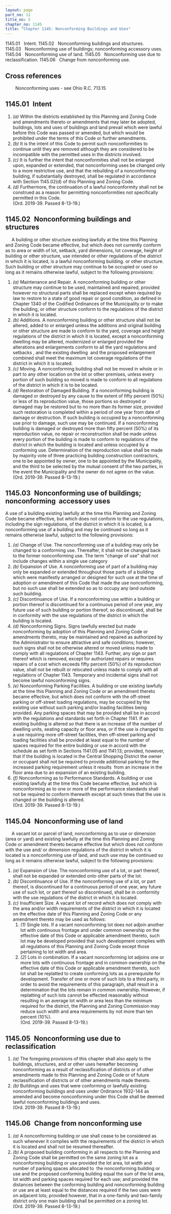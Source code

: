 ```yaml
---
layout: page
part_no: 11
title_no: 5
chapter_no: 1145
title: "Chapter 1145: Nonconforming Buildings and Uses"
---
```


1145.01   Intent.
1145.02   Nonconforming buildings and structures.
1145.03   Nonconforming use of buildings; nonconforming accessory uses.
1145.04   Nonconforming use of land.
1145.05   Nonconforming use due to reclassification.
1145.06   Change from nonconforming use.

## Cross references

        Nonconforming uses - see Ohio R.C. 713.15

## 1145.01   Intent

<p class="Markdown-list--a-1-A"></p>

1. _(a)_ Within the districts established by this Planning and Zoning Code and
amendments thereto or amendments that may later be adopted, buildings, lots and
uses of buildings and land prevail which were lawful before this Code was
passed or amended, but which would be prohibited under the terms of this Code
or further amendments.
2. _(b)_ It is the intent of this Code to permit such nonconformities to
continue until they are removed although they are considered to be incompatible
with the permitted uses in the districts involved.
3. _(c)_ It is further the intent that nonconformities shall not be enlarged
upon, expanded or extended, that nonconforming uses be changed only to a more
restrictive use, and that the rebuilding of a nonconforming building, if
substantially destroyed, shall be regulated in accordance with Section 1145.02(d) of this Planning and Zoning Code.
4. _(d)_ Furthermore, the continuation of a lawful nonconformity shall not be
construed as a reason for permitting nonconformities not specifically permitted
in this Code.  
(Ord. 2019-39. Passed 8-13-19.)

## 1145.02   Nonconforming buildings and structures

     A building or other structure existing lawfully at the time this Planning
and Zoning Code became effective, but which does not currently conform as to
area or width of lot, setback, yard dimensions, lot coverage, height of
building or other structure, use intended or other regulations of the district
in which it is located, is a lawful nonconforming building. or other structure.
Such building or other structure may continue to be occupied or used so long as
it remains otherwise lawful, subject to the following provisions:

<p class="Markdown-list--a-1-A"></p>

1. _(a)_ Maintenance and Repair. A nonconforming building or other structure
may continue to be used, maintained and repaired, provided however no
structural parts shall be replaced except when required by law to restore to a
state of good repair or good condition, as defined in Chapter 1340 of the Codified Ordinances of the Municipality or to make the building, or
other structure conform to the regulations of the district in which it is
located.
2. _(b)_ Additions. A nonconforming building or other structure shall not be
altered, added to or enlarged unless the additions and original building or
other structure are made to conform to the yard, coverage and height
regulations of the district in which it is located, except a nonconforming
dwelling may be altered, modernized or enlarged provided the alterations and
enlargements conform to all the yard regulations and setbacks , and the
existing dwelling  and the proposed enlargement combined shall meet the maximum
lot coverage regulations of the district in which it is located.
3. _(c)_ Moving. A nonconforming building shall not be moved in whole or in
part to any other location on the lot or other premises, unless every portion
of such building so moved is made to conform to all regulations of the district
in which it is to be located.
4. _(d)_ Restoration of Damaged Building. If a nonconforming building is
damaged or destroyed by any cause to the extent of fifty percent (50%) or less
of its reproduction value, those portions so destroyed or damaged may be
restored but to no more than its former size, provided such restoration is
completed within a period of one year from date of damage or destruction. If
such building is occupied by a nonconforming use prior to damage, such use may
be continued. If a nonconforming building is damaged or destroyed more than
fifty percent (50%) of its reproduction value, no repair or reconstruction
shall be made unless every portion of the building is made to conform to
regulations of the district in which the building is located and unless
occupied by a conforming use. Determination of the reproduction value shall be
made by majority vote of three practicing building construction contractors,
one to be appointed by owner, one to be appointed by the Municipality, and the
third to be selected by the mutual consent of the two parties, in the event the
Municipality and the owner do not agree on the value.  
(Ord. 2019-39. Passed 8-13-19.)

## 1145.03   Nonconforming use of buildings; nonconforming  accessory uses

A use of a building existing lawfully at the time this Planning and Zoning
Code became effective, but which does not conform to the use regulations,
including the sign regulations, of the district in which it is located, is a
nonconforming use of a building and may be continued so long as it remains
otherwise lawful, subject to the following provisions:

<p class="Markdown-list--a-1-A"></p>

1. _(a)_ Change of Use. The nonconforming use of a building may only be changed
to a conforming use. Thereafter, it shall not be changed back to the former
nonconforming use. The term "change of use" shall not include changes within a
single use category
2. _(b)_ Expansion of Use. A nonconforming use of part of a building may only
be expanded or extended throughout those parts of a building which were
manifestly arranged or designed for such use at the time of adoption or
amendment of this Code that made the use nonconforming, but no such use shall
be extended so as to occupy any land outside such building. 
3. _(c)_ Discontinuance of Use. If a nonconforming use within a building or
portion thereof is discontinued for a continuous period of one year, any future
use of such building or portion thereof, so discontinued, shall be in
conformity with the use regulations of the district in which the building is
located.
4. _(d)_ Nonconforming Signs. Signs lawfully erected but made nonconforming by
adoption of this Planning and Zoning Code or amendments thereto, may be
maintained and repaired as authorized by the Administrator to ensure attractive
and safe conditions; however, such signs shall not be otherwise altered or
moved unless made to comply with all regulations of Chapter 1143. Further, any sign or part thereof which is removed, except for authorized
repairs or requires repairs of a cost which exceeds fifty percent (50%) of its
reproduction value, shall not be rebuilt or relocated unless made to comply
with all regulations of Chapter 1143. Temporary and incidental signs shall not become lawful nonconforming
signs.
5. _(e)_ Nonconforming Parking Facilities. A building or use existing lawfully
at the time this Planning and Zoning Code or an amendment thereto became
effective, but which does not conform with the off-street parking or off-street
loading regulations, may be occupied by the existing use without such parking
and/or loading facilities being provided. Any parking spaces that may be
provided shall be in accord with the regulations and standards set forth in
Chapter 1141. If an existing building is altered so that there is an increase of the
number of dwelling units, seating capacity or floor area, or if the use is
changed to a use requiring more off-street facilities, then off-street parking
and loading facilities shall be provided at least equal to the number of spaces
required for the entire building or use in accord with the schedule as set
forth in Sections
1141.05 and
1141.13; provided, however, that if the building is located in the Central
Shopping District the owner or occupant shall not be required to provide
additional parking for the increased parking requirement unless it results 
from an increase in the floor area due to an expansion of an existing building.
6. _(f)_ Nonconforming as to Performance Standards. A building or use existing
lawfully at the time this Code became effective, but which is nonconforming as
to one or more of the performance standards shall not be required to conform
therewith except at such times that the use is changed or the building is
altered.  
(Ord. 2019-39. Passed 8-13-19.)

## 1145.04   Nonconforming use of land

     A vacant lot or parcel of land, nonconforming as to use or dimension (area
or yard) and existing lawfully at the time this Planning and Zoning Code or
amendment thereto became effective but which does not conform with the use and/
or dimension regulations of the district in which it is located is a
nonconforming use of land, and such use may be continued so long as it remains
otherwise lawful, subject to the following provisions:

<p class="Markdown-list--a-1-A"></p>

1. _(a)_ Expansion of Use. The nonconforming use of a lot, or part thereof,
shall not be expanded or extended onto other parts of the lot.
2. _(b)_ Discontinuance of Use. If the nonconforming use of a lot, or part
thereof, is discontinued for a continuous period of one year, any future use of
such lot, or part thereof so discontinued, shall be in conformity with the use
regulations of the district in which it is located.
3. _(c)_ Insufficient Size. A vacant lot of record which does not comply with
the area and/or width requirements of the district in which it is located on
the effective date of this Planning and Zoning Code or any amendment thereto
may be used as follows:
    1. _(1)_ Single lots. If a vacant nonconforming lot does not adjoin another
lot with continuous frontage and under common ownership on the effective date
of this Code or applicable amendment thereto, such lot may be developed
provided that such development complies with all regulations of this Planning
and Zoning Code except those pertaining to lot width and area.
    2. _(2)_ Lots in combination. If a vacant nonconforming lot adjoins one or
more lots with continuous frontage and in common ownership on the effective
date of this Code or applicable amendment thereto, such lot shall be replatted
to create conforming lots as a prerequisite for development. Transfer of one or
more of such lots to a third party, in order to avoid the requirements of this
paragraph, shall result in a determination that the lots remain in common
ownership. However, if replatting of such lots cannot be effected reasonably
without resulting in an average lot width or area less than the minimum
required for the district, the Planning and Zoning Commission may reduce such
width and area requirements by not more than ten percent (10%).  
(Ord. 2019-39. Passed 8-13-19.)

## 1145.05   Nonconforming use due to reclassification

<p class="Markdown-list--a-1-A"></p>

1. _(a)_ The foregoing provisions of this chapter shall also apply to the
buildings, structures, and or other uses hereafter becoming nonconforming as a
result of reclassification of districts or of other amendments made to this
Planning and Zoning Code or of future reclassification of districts or of other
amendments made thereto.
2. _(b)_ Buildings and uses that were conforming or lawfully existing
nonconforming buildings and uses under Ordinance 1932-144 as amended and become
nonconforming under this Code shall be deemed lawful nonconforming buildings
and uses.  
(Ord. 2019-39. Passed 8-13-19.)

## 1145.06   Change from nonconforming use

<p class="Markdown-list--a-1-A"></p>

1. _(a)_ A nonconforming building or use shall cease to be considered as such
whenever it complies with the requirements of the district in which it is
located and shall not be resumed thereafter.
2. _(b)_ A proposed building conforming in all respects to the Planning and
Zoning Code shall be permitted on the same zoning lot as a nonconforming
building or use provided the lot area, lot width and number of parking spaces
allocated to  the nonconforming building or use and the proposed conforming
building equal the sum of the lot area, lot width and parking spaces required
for each use; and provided the distances between the conforming building and
nonconforming building or use are at least equal to the distances required if
the two uses were on adjacent lots; provided however, that in a one-family and
two-family district only one main building shall be permitted on a zoning lot.  
(Ord. 2019-39. Passed 8-13-19.)
